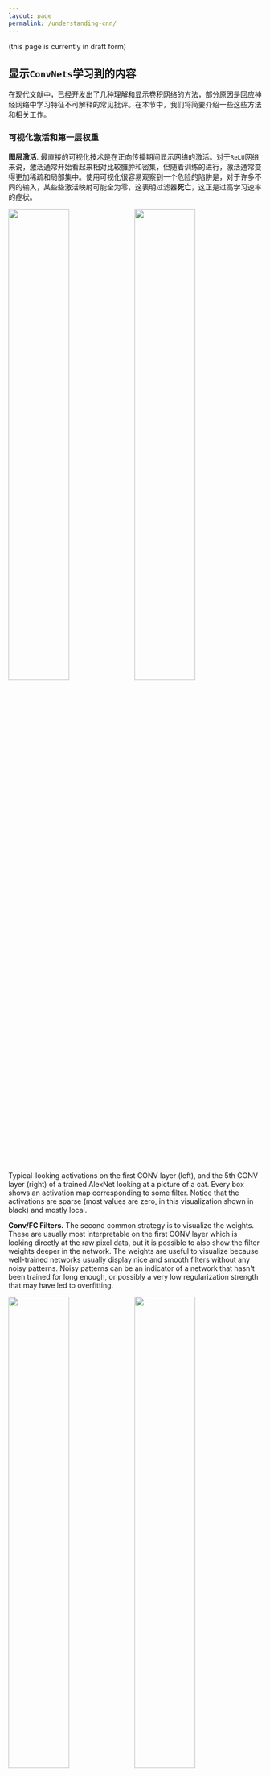 ```yaml
---
layout: page
permalink: /understanding-cnn/
---
```


<a name='vis'></a>

(this page is currently in draft form)

## 显示`ConvNets`学习到的内容

在现代文献中，已经开发出了几种理解和显示卷积网络的方法，部分原因是回应神经网络中学习特征不可解释的常见批评。在本节中，我们将简要介绍一些这些方法和相关工作。

### 可视化激活和第一层权重

**图层激活**. 最直接的可视化技术是在正向传播期间显示网络的激活。对于`ReLU`网络来说，激活通常开始看起来相对比较臃肿和密集，但随着训练的进行，激活通常变得更加稀疏和局部集中。使用可视化很容易观察到一个危险的陷阱是，对于许多不同的输入，某些些激活映射可能全为零，这表明过滤器**死亡**，这正是过高学习速率的症状。

<div class="fig figcenter fighighlight">
  <img src="/assets/cnnvis/act1.jpeg" width="49%">
  <img src="/assets/cnnvis/act2.jpeg" width="49%">
  <div class="figcaption">
    Typical-looking activations on the first CONV layer (left), and the 5th CONV layer (right) of a trained AlexNet looking at a picture of a cat. Every box shows an activation map corresponding to some filter. Notice that the activations are sparse (most values are zero, in this visualization shown in black) and mostly local.
  </div>
</div>

**Conv/FC Filters.** The second common strategy is to visualize the weights. These are usually most interpretable on the first CONV layer which is looking directly at the raw pixel data, but it is possible to also show the filter weights deeper in the network. The weights are useful to visualize because well-trained networks usually display nice and smooth filters without any noisy patterns. Noisy patterns can be an indicator of a network that hasn't been trained for long enough, or possibly a very low regularization strength that may have led to overfitting.

<div class="fig figcenter fighighlight">
  <img src="/assets/cnnvis/filt1.jpeg" width="49%">
  <img src="/assets/cnnvis/filt2.jpeg" width="49%">
  <div class="figcaption">
    Typical-looking filters on the first CONV layer (left), and the 2nd CONV layer (right) of a trained AlexNet. Notice that the first-layer weights are very nice and smooth, indicating nicely converged network. The color/grayscale features are clustered because the AlexNet contains two separate streams of processing, and an apparent consequence of this architecture is that one stream develops high-frequency grayscale features and the other low-frequency color features. The 2nd CONV layer weights are not as interpretable, but it is apparent that they are still smooth, well-formed, and absent of noisy patterns.
  </div>
</div>

### Retrieving images that maximally activate a neuron

Another visualization technique is to take a large dataset of images, feed them through the network and keep track of which images maximally activate some neuron. We can then visualize the images to get an understanding of what the neuron is looking for in its receptive field. One such visualization (among others) is shown in [Rich feature hierarchies for accurate object detection and semantic segmentation](http://arxiv.org/abs/1311.2524) by Ross Girshick et al.:

<div class="fig figcenter fighighlight">
  <img src="/assets/cnnvis/pool5max.jpeg" width="100%">
  <div class="figcaption">
    Maximally activating images for some POOL5 (5th pool layer) neurons of an AlexNet. The activation values and the receptive field of the particular neuron are shown in white. (In particular, note that the POOL5 neurons are a function of a relatively large portion of the input image!) It can be seen that some neurons are responsive to upper bodies, text, or specular highlights.
  </div>
</div>

One problem with this approach is that ReLU neurons do not necessarily have any semantic meaning by themselves. Rather, it is more appropriate to think of multiple ReLU neurons as the basis vectors of some space that represents in image patches. In other words, the visualization is showing the patches at the edge of the cloud of representations, along the (arbitrary) axes that correspond to the filter weights. This can also be seen by the fact that neurons in a ConvNet operate linearly over the input space, so any arbitrary rotation of that space is a no-op. This point was further argued in [Intriguing properties of neural networks](http://arxiv.org/abs/1312.6199) by Szegedy et al., where they perform a similar visualization along arbitrary directions in the representation space.

### Embedding the codes with t-SNE 

ConvNets can be interpreted as gradually transforming the images into a representation in which the classes are separable by a linear classifier. We can get a rough idea about the topology of this space by embedding images into two dimensions so that their low-dimensional representation has approximately equal distances than their high-dimensional representation. There are many embedding methods that have been developed with the intuition of embedding high-dimensional vectors in a low-dimensional space while preserving the pairwise distances of the points. Among these, [t-SNE](http://lvdmaaten.github.io/tsne/) is one of the best-known methods that consistently produces visually-pleasing results.

To produce an embedding, we can take a set of images and use the ConvNet to extract the CNN codes (e.g. in AlexNet the 4096-dimensional vector right before the classifier, and crucially, including the ReLU non-linearity). We can then plug these into t-SNE and get 2-dimensional vector for each image. The corresponding images can them be visualized in a grid:

<div class="fig figcenter fighighlight">
  <img src="/assets/cnnvis/tsne.jpeg" width="100%">
  <div class="figcaption">
    t-SNE embedding of a set of images based on their CNN codes. Images that are nearby each other are also close in the CNN representation space, which implies that the CNN "sees" them as being very similar. Notice that the similarities are more often class-based and semantic rather than pixel and color-based. For more details on how this visualization was produced the associated code, and more related visualizations at different scales refer to <a href="http://cs.stanford.edu/people/karpathy/cnnembed/">t-SNE visualization of CNN codes</a>.
  </div>
</div>

### Occluding parts of the image

Suppose that a ConvNet classifies an image as a dog. How can we be certain that it's actually picking up on the dog in the image as opposed to some contextual cues from the background or some other miscellaneous object? One way of investigating which part of the image some classification prediction is coming from is by plotting the probability of the class of interest (e.g. dog class) as a function of the position of an occluder object. That is, we iterate over regions of the image, set a patch of the image to be all zero, and look at the probability of the class. We can visualize the probability as a 2-dimensional heat map. This approach has been used in Matthew Zeiler's [Visualizing and Understanding Convolutional Networks](http://arxiv.org/abs/1311.2901):

<div class="fig figcenter fighighlight">
  <img src="/assets/cnnvis/occlude.jpeg" width="100%">
  <div class="figcaption">
    Three input images (top). Notice that the occluder region is shown in grey. As we slide the occluder over the image we record the probability of the correct class and then visualize it as a heatmap (shown below each image). For instance, in the left-most image we see that the probability of Pomeranian plummets when the occluder covers the face of the dog, giving us some level of confidence that the dog's face is primarily responsible for the high classification score. Conversely, zeroing out other parts of the image is seen to have relatively negligible impact.
  </div>
</div>

### Visualizing the data gradient and friends

**Data Gradient**.

[Deep Inside Convolutional Networks: Visualising Image Classification Models and Saliency Maps](http://arxiv.org/abs/1312.6034)

**DeconvNet**.

[Visualizing and Understanding Convolutional Networks](http://arxiv.org/abs/1311.2901)

**Guided Backpropagation**.

[Striving for Simplicity: The All Convolutional Net](http://arxiv.org/abs/1412.6806)

### Reconstructing original images based on CNN Codes

[Understanding Deep Image Representations by Inverting Them](http://arxiv.org/abs/1412.0035)

### How much spatial information is preserved?

[Do ConvNets Learn Correspondence?](http://papers.nips.cc/paper/5420-do-convnets-learn-correspondence.pdf) (tldr: yes)

### Plotting performance as a function of image attributes

[ImageNet Large Scale Visual Recognition Challenge](http://arxiv.org/abs/1409.0575)

## Fooling ConvNets

[Explaining and Harnessing Adversarial Examples](http://arxiv.org/abs/1412.6572)

## Comparing ConvNets to Human labelers

[What I learned from competing against a ConvNet on ImageNet](http://karpathy.github.io/2014/09/02/what-i-learned-from-competing-against-a-convnet-on-imagenet/)
